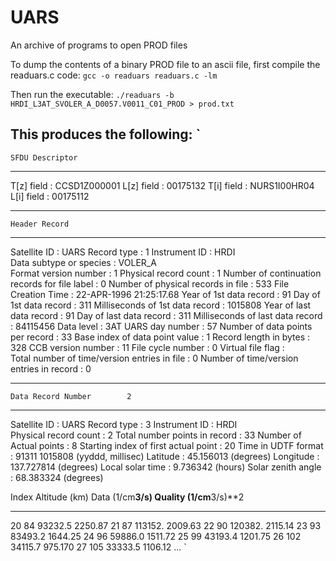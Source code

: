 # UARS
An archive of programs to open PROD files

To dump the contents of a binary PROD file to an ascii file, first compile the readuars.c code:
`
gcc -o readuars readuars.c -lm
`

Then run the executable:
`
./readuars -b HRDI_L3AT_SVOLER_A_D0057.V0011_C01_PROD > prod.txt
`

This produces the following:
`
-------------------------------
    SFDU Descriptor
-------------------------------
T[z] field : CCSD1Z000001
L[z] field : 00175132
T[i] field : NURS1I00HR04
L[i] field : 00175112

-------------------------------
    Header Record
-------------------------------
Satellite ID  : UARS
Record type   :  1
Instrument ID : HRDI        
Data subtype or species : VOLER_A     
Format version number   :    1
Physical record count   :        1
Number of continuation records for file label :    0
Number of physical records in file :      533
File Creation Time : 22-APR-1996 21:25:17.68
Year of 1st data record  :  91
Day of 1st data record   : 311
Milliseconds of 1st data record  :  1015808
Year of last data record :  91
Day of last data record  : 311
Milliseconds of last data record : 84115456
Data level : 3AT
UARS day number :   57
Number of data points per record :   33
Base index of data point value :    1
Record length in bytes :   328
CCB version number :        11
File cycle number      :     0
Virtual file flag :  
Total number of time/version entries in file :    0
Number of time/version entries in record :    0

---------------------------------------------
    Data Record Number        2
---------------------------------------------
Satellite ID  : UARS
Record type   :  3
Instrument ID : HRDI        
Physical record count :        2
Total number points in record : 33
Number of Actual points : 8
Starting index of first actual point : 20
Time in UDTF format :  91311  1015808 (yyddd, millisec)
Latitude  : 45.156013 (degrees)
Longitude : 137.727814 (degrees)
Local solar time   : 9.736342 (hours)
Solar zenith angle : 68.383324 (degrees)

Index  Altitude (km)  Data (1/cm**3/s)    Quality (1/cm**3/s)**2
-----  -------------  ------------------  ---------------------
   20             84        93232.5             2250.87
   21             87        113152.             2009.63
   22             90        120382.             2115.14
   23             93        83493.2             1644.25
   24             96        59886.0             1511.72
   25             99        43193.4             1201.75
   26            102        34115.7             975.170
   27            105        33333.5             1106.12
 ...
`